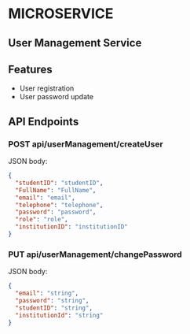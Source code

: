 # MICROSERVICE

## User Management Service

## Features
- User registration
- User password update

## API Endpoints
### POST api/userManagement/createUser
JSON body:
```json
{
  "studentID": "studentID",
  "FullName": "FullName",
  "email": "email",
  "telephone": "telephone",
  "password": "password",
  "role": "role",
  "institutionID": "institutionID"
}
```

### PUT api/userManagement/changePassword
JSON body:
```json
{
  "email": "string",
  "password": "string",
  "studentID": "string",
  "institutionId": "string"
}
```
